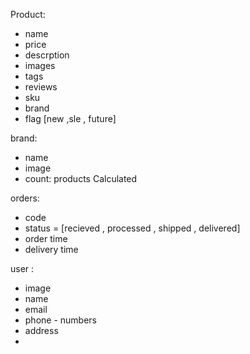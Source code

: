 Product:
- name
- price 
- descrption
- images
- tags
- reviews
- sku
- brand
- flag [new ,sle , future]


brand:
- name 
- image
- count: products Calculated



orders:
- code
- status = [recieved , processed , shipped , delivered]
- order time
- delivery time


user :
- image
- name
- email 
- phone - numbers
- address
- 
